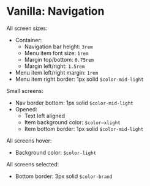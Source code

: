 # Vanilla: Navigation

All screen sizes:
- Container:
  - Navigation bar height: `3rem`
  - Menu item font size: `1rem`
  - Margin top/bottom: `0.75rem`
  - Margin left/right: `1.5rem`
- Menu item left/right margin: `1rem`
- Menu item right border: 1px solid `$color-mid-light`

Small screens:
- Nav border bottom: 1px solid `$color-mid-light`
- Opened:
  - Text left aligned
  - Item background color: `$color—xlight`
  - Item bottom border: 1px solid `$color-mid-light`

All screens hover:
- Background color: `$color-light`

All screens selected:
- Bottom border: 3px solid `$color-brand`


